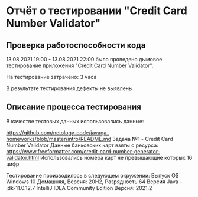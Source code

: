# Отчёт о тестировании "Credit Card Number Validator"

## Проверка работоспособности кода 

13.08.2021 19:00 - 13.08.2021 22:00 было проведено дымовое тестирование приложения "Credit Card Number Validator".

На тестирование затрачено: 3 часа

В результате тестирования дефекты не выявлены 

## Описание процесса тестирования


В качестве тестовых данных использовались данные:

https://github.com/netology-code/javaqa-homeworks/blob/master/intro/README.md
Задача №1 - Credit Card Number Validator
Данные банковских карт взяты с ресурса:
https://www.freeformatter.com/credit-card-number-generator-validator.html
Использовались номера карт не превышающие которых 16 цифр

Тестирование производилось в следующем окружении:
Выпуск OS Windows 10 Домашняя, Версия: 20H2, Разрядность 64
Версия Java - jdk-11.0.12.7
IntelliJ IDEA Community Edition Версия: 2021.2

